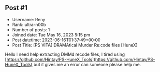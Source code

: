 ## Post #1
- Username: Reny
- Rank: ultra-n00b
- Number of posts: 1
- Joined date: Tue May 16, 2023 5:15 pm
- Post datetime: 2023-06-16T01:37:49+00:00
- Post Title: [PS VITA] DRAMAtical Murder Re:code files [HuneX]

Hello I need help extracting DMMd recode files, I tired using [https://github.com/Hintay/PS-HuneX_Tools](https://github.com/Hintay/PS-HuneX_Tools) but it gives me an error can someone please help me.
